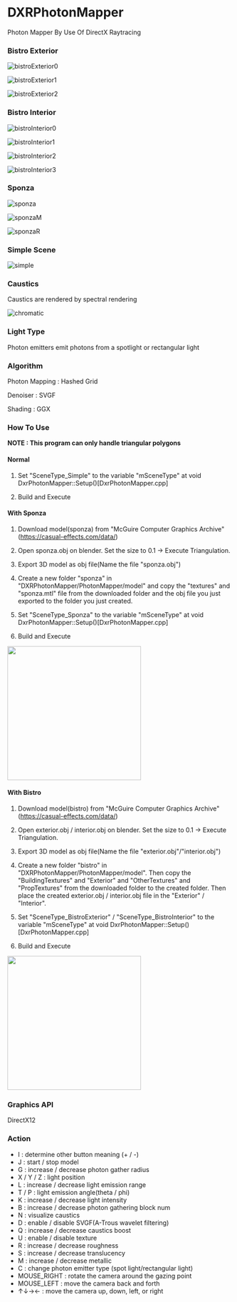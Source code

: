 # DXRPhotonMapper
Photon Mapper By Use Of DirectX Raytracing

### Bistro Exterior

![bistroExterior0](https://github.com/AngularSpectrumMTD/DXR_PhotonMapper/assets/65929274/021661ba-2057-4000-86d6-07a61353bf32)

![bistroExterior1](https://github.com/AngularSpectrumMTD/DXR_PhotonMapper/assets/65929274/b110b7b1-246d-4dee-a525-58f3d2fa9cc4)

![bistroExterior2](https://github.com/AngularSpectrumMTD/DXR_PhotonMapper/assets/65929274/8b79d35e-c353-4366-b1d3-6debf363fbf8)

### Bistro Interior

![bistroInterior0](https://github.com/AngularSpectrumMTD/DXR_PhotonMapper/assets/65929274/dc433a6e-96b6-4de2-9e42-a093a76c877e)

![bistroInterior1](https://github.com/AngularSpectrumMTD/DXR_PhotonMapper/assets/65929274/b7376165-3ecb-4b89-8035-24d2c979653a)

![bistroInterior2](https://github.com/AngularSpectrumMTD/DXR_PhotonMapper/assets/65929274/4d151325-2ee7-43c4-b2c1-32a081fb441b)

![bistroInterior3](https://github.com/AngularSpectrumMTD/DXR_PhotonMapper/assets/65929274/f1bac168-ff03-433c-ab41-662ff63460ac)

### Sponza

![sponza](https://github.com/AngularSpectrumMTD/DXR_PhotonMapper/assets/65929274/f1ae0be4-af18-467a-aeea-fa8803c2b428)

![sponzaM](https://github.com/AngularSpectrumMTD/DXR_PhotonMapper/assets/65929274/362cd500-f714-4d47-a11f-c3f95a0982ab)

![sponzaR](https://github.com/AngularSpectrumMTD/DXR_PhotonMapper/assets/65929274/d2b3f0c7-2614-46b0-8c2b-7cf72513325f)

### Simple Scene

![simple](https://github.com/AngularSpectrumMTD/DXR_PhotonMapper/assets/65929274/521ce159-4530-4986-9a17-8effbd8c0c9e)

### Caustics
Caustics are rendered by spectral rendering

![chromatic](https://github.com/AngularSpectrumMTD/DXR_PhotonMapper/assets/65929274/ff5aaeff-70dd-4401-9aa4-c3f1adf5c3fa)

### Light Type
Photon emitters emit photons from a spotlight or rectangular light

### Algorithm
Photon Mapping : Hashed Grid

Denoiser : SVGF

Shading : GGX

### How To Use
**NOTE : This program can only handle triangular polygons**

#### Normal
1. Set "SceneType_Simple" to the variable "mSceneType" at void DxrPhotonMapper::Setup()[DxrPhotonMapper.cpp]

2. Build and Execute

#### With Sponza
1. Download model(sponza) from "McGuire Computer Graphics Archive"(https://casual-effects.com/data/)

2. Open sponza.obj on blender. Set the size to 0.1 -> Execute Triangulation.

3. Export 3D model as obj file(Name the file "sponza.obj")

4. Create a new folder "sponza" in "DXRPhotonMapper/PhotonMapper/model" and copy the "textures" and "sponza.mtl" file from the downloaded folder and the obj file you just exported to the folder you just created.

5. Set "SceneType_Sponza" to the variable "mSceneType" at void DxrPhotonMapper::Setup()[DxrPhotonMapper.cpp]

6. Build and Execute

<img src="https://github.com/AngularSpectrumMTD/DXR_PhotonMapper/assets/65929274/0b4f954b-4875-4a5f-816b-26174ce90bea" width="300">

#### With Bistro
1. Download model(bistro) from "McGuire Computer Graphics Archive"(https://casual-effects.com/data/)

2. Open exterior.obj / interior.obj on blender. Set the size to 0.1 -> Execute Triangulation.

3. Export 3D model as obj file(Name the file "exterior.obj"/"interior.obj")

4. Create a new folder "bistro" in "DXRPhotonMapper/PhotonMapper/model". Then copy the "BuildingTextures" and "Exterior" and "OtherTextures" and "PropTextures" from the downloaded folder to the created folder. Then place the created exterior.obj / interior.obj file in the "Exterior" / "Interior".

5. Set "SceneType_BistroExterior" / "SceneType_BistroInterior" to the variable "mSceneType" at void DxrPhotonMapper::Setup()[DxrPhotonMapper.cpp]

6. Build and Execute

<img src="https://github.com/AngularSpectrumMTD/DXR_PhotonMapper/assets/65929274/274017c1-d198-4dc1-81b2-2fc23efd323f" width="300">

### Graphics API
DirectX12

### Action

- I : determine other button meaning (+ / -)
- J : start / stop model
- G : increase / decrease photon gather radius
- X / Y / Z : light position
- L : increase / decrease light emission range
- T / P : light emission angle(theta / phi)
- K : increase / decrease light intensity
- B : increase / decrease photon gathering block num
- N : visualize caustics
- D : enable / disable SVGF(A-Trous wavelet filtering)
- Q : increase / decrease caustics boost
- U : enable / disable texture
- R : increase / decrease roughness
- S : increase / decrease translucency
- M : increase / decrease metallic
- C : change photon emitter type (spot light/rectangular light)
- MOUSE_RIGHT : rotate the camera around the gazing point
- MOUSE_LEFT : move the camera back and forth
- ↑↓→← : move the camera up, down, left, or right